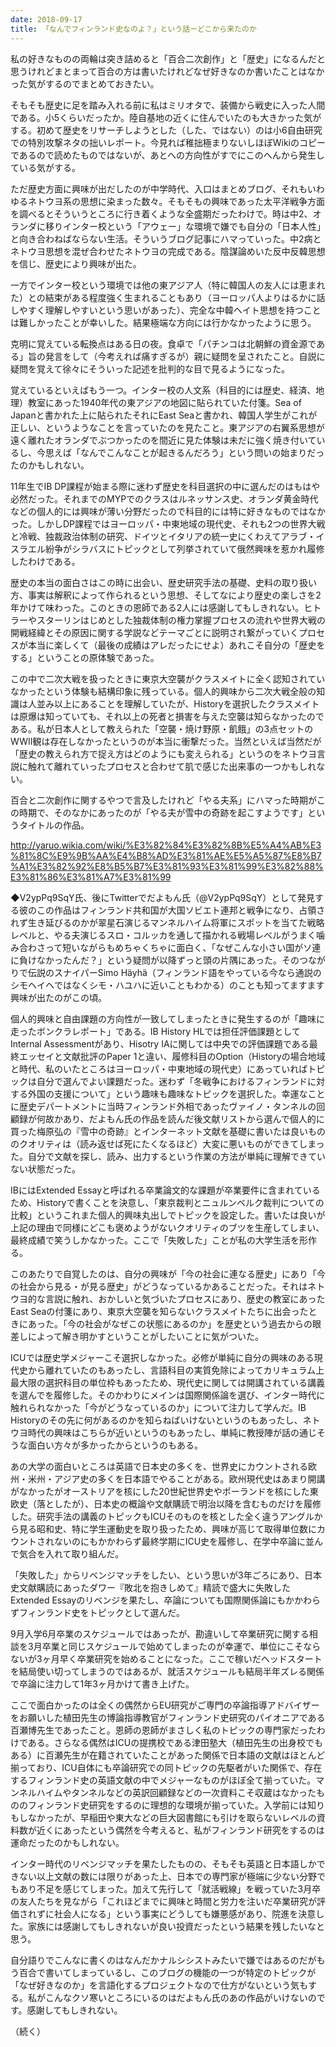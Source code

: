 ```yaml
---
date: 2018-09-17
title: 「なんでフィンランド史なのよ？」という話ーどこから来たのか
---
```


私の好きなものの両輪は突き詰めると「百合二次創作」と「歴史」になるんだと思うけれどまとまって百合の方は書いたけれどなぜ好きなのか書いたことはなかった気がするのでまとめておきたい。

そもそも歴史に足を踏み入れる前に私はミリオタで、装備から戦史に入った人間である。小5くらいだったか。陸自基地の近くに住んでいたのも大きかった気がする。初めて歴史をリサーチしようとした（した、ではない）のは小6自由研究での特別攻撃ネタの拙いレポート。今見れば稚拙極まりないしほぼWikiのコピーであるので読めたものではないが、あとへの方向性がすでにこのへんから発生している気がする。

ただ歴史方面に興味が出だしたのが中学時代、入口はまとめブログ、それもいわゆるネトウヨ系の思想に染まった数々。そもそもの興味であった太平洋戦争方面を調べるとそういうところに行き着くような全盛期だったわけで。時は中2、オランダに移りインター校という「アウェー」な環境で嫌でも自分の「日本人性」と向き合わねばならない生活。そういうブログ記事にハマっていった。中2病とネトウヨ思想を混ぜ合わせたネトウヨの完成である。陰謀論めいた反中反韓思想を信じ、歴史により興味が出た。

一方でインター校という環境では他の東アジア人（特に韓国人の友人には恵まれた）との結束がある程度強く生まれることもあり（ヨーロッパ人よりはるかに話しやすく理解しやすいという思いがあった）、完全な中韓ヘイト思想を持つことは難しかったことが幸いした。結果極端な方向には行かなかったように思う。

克明に覚えている転換点はある日の夜。食卓で「パチンコは北朝鮮の資金源である」旨の発言をして（今考えれば痛すぎるが）親に疑問を呈されたこと。自説に疑問を覚えて徐々にそういった記述を批判的な目で見るようになった。

覚えているといえばもう一つ。インター校の人文系（科目的には歴史、経済、地理）教室にあった1940年代の東アジアの地図に貼られていた付箋。Sea of Japanと書かれた上に貼られたそれにEast Seaと書かれ、韓国人学生がこれが正しい、というようなことを言っていたのを見たこと。東アジアの右翼系思想が遠く離れたオランダでぶつかったのを間近に見た体験は未だに強く焼き付いているし、今思えば「なんでこんなことが起きるんだろう」という問いの始まりだったのかもしれない。

11年生でIB DP課程が始まる際に迷わず歴史を科目選択の中に選んだのはもはや必然だった。それまでのMYPでのクラスはルネッサンス史、オランダ黄金時代などの個人的には興味が薄い分野だったので科目的には特に好きなものではなかった。しかしDP課程ではヨーロッパ・中東地域の現代史、それも2つの世界大戦と冷戦、独裁政治体制の研究、ドイツとイタリアの統一史にくわえてアラブ・イスラエル紛争がシラバスにトピックとして列挙されていて俄然興味を惹かれ履修したわけである。

歴史の本当の面白さはこの時に出会い、歴史研究手法の基礎、史料の取り扱い方、事実は解釈によって作られるという思想、そしてなにより歴史の楽しさを2年かけて味わった。このときの恩師である2人には感謝してもしきれない。ヒトラーやスターリンはじめとした独裁体制の権力掌握プロセスの流れや世界大戦の開戦経緯とその原因に関する学説などテーマごとに説明され繋がっていくプロセスが本当に楽しくて（最後の成績はアレだったにせよ）あれこそ自分の「歴史をする」ということの原体験であった。

この中で二次大戦を扱ったときに東京大空襲がクラスメイトに全く認知されていなかったという体験も結構印象に残っている。個人的興味から二次大戦全般の知識は人並み以上にあることを理解していたが、Historyを選択したクラスメイトは原爆は知っていても、それ以上の死者と損害を与えた空襲は知らなかったのである。私が日本人として教えられた「空襲・焼け野原・飢餓」の3点セットのWWII観は存在しなかったというのが本当に衝撃だった。当然といえば当然だが「歴史の教えられ方で捉え方はどのようにも変えられる」というのをネトウヨ言説に触れて離れていったプロセスと合わせて肌で感じた出来事の一つかもしれない。

百合と二次創作に関するやつで言及したけれど「やる夫系」にハマった時期がこの時期で、そのなかにあったのが「やる夫が雪中の奇跡を起こすようです」というタイトルの作品。

http://yaruo.wikia.com/wiki/%E3%82%84%E3%82%8B%E5%A4%AB%E3%81%8C%E9%9B%AA%E4%B8%AD%E3%81%AE%E5%A5%87%E8%B7%A1%E3%82%92%E8%B5%B7%E3%81%93%E3%81%99%E3%82%88%E3%81%86%E3%81%A7%E3%81%99

◆V2ypPq9SqY氏、後にTwitterでだよもん氏（@V2ypPq9SqY）として発見する彼のこの作品はフィンランド共和国が大国ソビエト連邦と戦争になり、占領されず生き延びるのかが翠星石演じるマンネルハイム将軍にスポットを当てた戦略レベルと、やる夫演じるスロ・コルッカを通して描かれる戦場レベルがうまく噛み合わさって短いながらもめちゃくちゃに面白く、「なぜこんな小さい国がソ連に負けなかったんだ？」という疑問が以降ずっと頭の片隅にあった。そのつながりで伝説のスナイパーSimo Häyhä（フィンランド語をやっている今なら通説のシモヘイヘではなくシモ・ハユハに近いこともわかる）のことも知ってますます興味が出たのがこの頃。

個人的興味と自由課題の方向性が一致してしまったときに発生するのが「趣味に走ったボンクラレポート」である。IB History HLでは担任評価課題としてInternal Assessmentがあり、Hisotry IAに関しては中央での評価課題である最終エッセイと文献批評のPaper 1と違い、履修科目のOption（Historyの場合地域と時代、私のいたところはヨーロッパ・中東地域の現代史）にあっていればトピックは自分で選んでよい課題だった。迷わず「冬戦争におけるフィンランドに対する外国の支援について」という趣味も趣味なトピックを選択した。幸運なことに歴史デパートメントに当時フィンランド外相であったヴァイノ・タンネルの回顧録が何故かあり、だよもん氏の作品を読んだ後文献リストから選んで個人的に買った梅原弘の『雪中の奇跡』とインターネット文献を基礎に書いたは良いもののクオリティは（読み返せば死にたくなるほど）大変に悪いものができてしまった。自分で文献を探し、読み、出力するという作業の方法が単純に理解できていない状態だった。

IBにはExtended Essayと呼ばれる卒業論文的な課題が卒業要件に含まれているため、Historyで書くことを決意し、「東京裁判とニュルンベルク裁判についての比較」というこれまた個人的興味丸出しでトピックを設定した。書いたは良いが上記の理由で同様にどこも褒めようがないクオリティのブツを生産してしまい、最終成績で笑うしかなかった。ここで「失敗した」ことが私の大学生活を形作る。

このあたりで自覚したのは、自分の興味が「今の社会に連なる歴史」にあり「今の社会から見る・が見る歴史」がどうなっているかあることだった。それはネトウヨ的な言説に触れ、おかしいと気づいたプロセスにあり、歴史の教室にあったEast Seaの付箋にあり、東京大空襲を知らないクラスメイトたちに出会ったときにあった。「今の社会がなぜこの状態にあるのか」を歴史という過去からの眼差しによって解き明かすということがしたいことに気がついた。

ICUでは歴史学メジャーこそ選択しなかった。必修が単純に自分の興味のある現代史から離れていたのもあったし、言語科目の実質免除によってカリキュラム上最大限の選択科目の単位枠もあったため、現代史に関しては開講されている講義を選んでを履修した。そのかわりにメインは国際関係論を選び、インター時代に触れられなかった「今がどうなっているのか」について注力して学んだ。IB Historyのその先に何があるのかを知らねばいけないというのもあったし、ネトウヨ時代の興味はこちらが近いというのもあったし、単純に教授陣が話の通じそうな面白い方々が多かったからというのもある。

あの大学の面白いところは英語で日本史の多くを、世界史にカウントされる欧州・米州・アジア史の多くを日本語でやることがある。欧州現代史はあまり開講がなかったがオーストリアを核にした20世紀世界史やポーランドを核にした東欧史（落としたが）、日本史の概論や文献購読で明治以降を含むものだけを履修した。研究手法の講義のトピックもICUそのものを核とした全く違うアングルから見る昭和史、特に学生運動史を取り扱ったため、興味が高じて取得単位数にカウントされないのにもかかわらず最終学期にICU史を履修し、在学中卒論に並んで気合を入れて取り組んだ。

「失敗した」からリベンジマッチをしたい、という思いが3年ごろにあり、日本史文献購読にあったダワー『敗北を抱きしめて』精読で盛大に失敗したExtended Essayのリベンジを果たし、卒論についても国際関係論にもかかわらずフィンランド史をトピックとして選んだ。

9月入学6月卒業のスケジュールではあったが、勘違いして卒業研究に関する相談を3月卒業と同じスケジュールで始めてしまったのが幸運で、単位にこそならないが3ヶ月早く卒業研究を始めることになった。ここで稼いだヘッドスタートを結局使い切ってしまうのではあるが、就活スケジュールも結局半年ズレる関係で卒論に注力して1年3ヶ月かけて書き上げた。

ここで面白かったのは全くの偶然からEU研究がご専門の卒論指導アドバイザーをお願いした植田先生の博論指導教官がフィンランド史研究のパイオニアである百瀬博先生であったこと。恩師の恩師がまさしく私のトピックの専門家だったわけである。さらなる偶然はICUの提携校である津田塾大（植田先生の出身校でもある）に百瀬先生が在籍されていたことがあった関係で日本語の文献はほとんど揃っており、ICU自体にも卒論研究での同トピックの先駆者がいた関係で、存在するフィンランド史の英語文献の中でメジャーなものがほぼ全て揃っていた。マンネルハイムやタンネルなどの英訳回顧録などの一次資料こそ収蔵はなかったもののフィンランド史研究をするのに理想的な環境が揃っていた。入学前には知りもしなかったが、早稲田や東大などの巨大図書館にも引けを取らないレベルの資料数が近くにあったという偶然を今考えると、私がフィンランド研究をするのは運命だったのかもしれない。

インター時代のリベンジマッチを果たしたものの、そもそも英語と日本語しかできない以上文献の数には限りがあった上、日本での専門家が極端に少ない分野でもあり不足を感じてしまった。加えて先行して「就活戦線」を戦っていた3月卒の友人たちを見ながら「これほどまでに興味と時間と労力を注いだ卒業研究が評価されずに社会人になる」という事実にどうしても嫌悪感があり、院進を決意した。家族には感謝してもしきれないが良い投資だったという結果を残したいなと思う。

自分語りでこんなに書くのはなんだかナルシシストみたいで嫌ではあるのだがもう百合で書いてしまっているし、このブログの機能の一つが特定のトピックが「なぜ好きなのか」を言語化するプロジェクトなので仕方がないという気もする。私がこんなクソ寒いところにいるのはだよもん氏のあの作品がいけないのです。感謝してもしきれない。

（続く）
